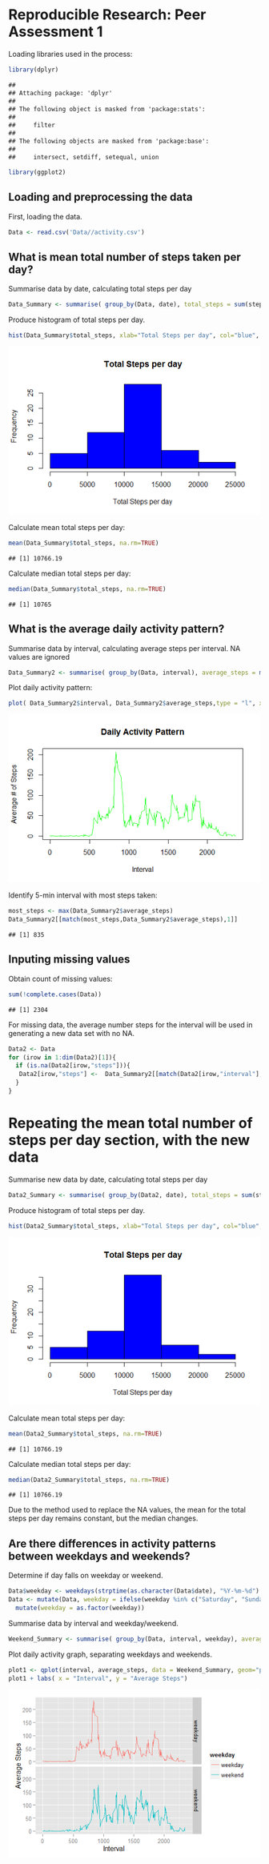 # Reproducible Research: Peer Assessment 1

Loading libraries used in the process:


```r
library(dplyr)
```

```
## 
## Attaching package: 'dplyr'
## 
## The following object is masked from 'package:stats':
## 
##     filter
## 
## The following objects are masked from 'package:base':
## 
##     intersect, setdiff, setequal, union
```

```r
library(ggplot2)
```

## Loading and preprocessing the data

First, loading the data.


```r
Data <- read.csv('Data//activity.csv')
```

## What is mean total number of steps taken per day?
Summarise data by date, calculating total steps per day


```r
Data_Summary <- summarise( group_by(Data, date), total_steps = sum(steps))
```

Produce histogram of total steps per day.


```r
hist(Data_Summary$total_steps, xlab="Total Steps per day", col="blue", main="Total Steps per day")
```

![](PA1_template_files/figure-html/total_steps_hist-1.png) 

Calculate mean total steps per day:

```r
mean(Data_Summary$total_steps, na.rm=TRUE)
```

```
## [1] 10766.19
```

Calculate median total steps per day:

```r
median(Data_Summary$total_steps, na.rm=TRUE)
```

```
## [1] 10765
```
## What is the average daily activity pattern?
Summarise data by interval, calculating average steps per interval.
NA values are ignored

```r
Data_Summary2 <- summarise( group_by(Data, interval), average_steps = mean(steps, na.rm=TRUE))
```

Plot daily activity pattern:

```r
plot( Data_Summary2$interval, Data_Summary2$average_steps,type = "l", xlab = "Interval", ylab = "Average # of Steps", main= "Daily Activity Pattern", col = "green")
```

![](PA1_template_files/figure-html/daily_activity_pattern-1.png) 

Identify 5-min interval with most steps taken:

```r
most_steps <- max(Data_Summary2$average_steps)
Data_Summary2[[match(most_steps,Data_Summary2$average_steps),1]]
```

```
## [1] 835
```
## Inputing missing values

Obtain count of missing values:

```r
sum(!complete.cases(Data))
```

```
## [1] 2304
```

For missing data, the average number steps for the interval will be used in generating a new data set with no NA.


```r
Data2 <- Data
for (irow in 1:dim(Data2)[1]){
  if (is.na(Data2[irow,"steps"])){
   Data2[irow,"steps"] <-  Data_Summary2[[match(Data2[irow,"interval"],Data_Summary2$interval),2]]
  }
}
```

# Repeating the mean total number of steps per day section, with the new data
Summarise new data by date, calculating total steps per day


```r
Data2_Summary <- summarise( group_by(Data2, date), total_steps = sum(steps))
```

Produce histogram of total steps per day.


```r
hist(Data2_Summary$total_steps, xlab="Total Steps per day", col="blue", main="Total Steps per day")
```

![](PA1_template_files/figure-html/total_steps_hist2-1.png) 

Calculate mean total steps per day:

```r
mean(Data2_Summary$total_steps, na.rm=TRUE)
```

```
## [1] 10766.19
```

Calculate median total steps per day:

```r
median(Data2_Summary$total_steps, na.rm=TRUE)
```

```
## [1] 10766.19
```

Due to the method used to replace the NA values, the mean for the total steps per day remains constant, but the median changes.

## Are there differences in activity patterns between weekdays and weekends?

Determine if day falls on weekday or weekend.


```r
Data$weekday <- weekdays(strptime(as.character(Data$date), "%Y-%m-%d") )
Data <- mutate(Data, weekday = ifelse(weekday %in% c("Saturday", "Sunday"), "weekend","weekday")) %>%
  mutate(weekday = as.factor(weekday))
```

Summarise data by interval and weekday/weekend.

```r
Weekend_Summary <- summarise( group_by(Data, interval, weekday), average_steps = mean(steps, na.rm = TRUE))
```

Plot daily activity graph, separating weekdays and weekends.

```r
plot1 <- qplot(interval, average_steps, data = Weekend_Summary, geom="path", color = weekday, facets = weekday ~ .)
plot1 + labs( x = "Interval", y = "Average Steps")
```

![](PA1_template_files/figure-html/panel_plot-1.png) 

